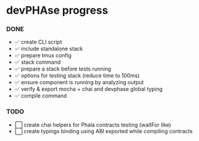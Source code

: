 # devPHAse progress

### DONE

- ✅ create CLI script
- ✅ include standalone stack
- ✅ prepare tmux config
- ✅ stack command
- ✅ prepare a stack before tests running
- ✅ options for testing stack (reduce time to 100ms)
- ✅ ensure component is running by analyzing output
- ✅ verify & export mocha + chai and devphase global typing
- ✅ compile command

### TODO

- ⬜ create chai helpers for Phala contracts testing (waitFor like)
- ⬜ create typings binding using ABI exported while compiling contracts



